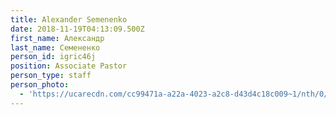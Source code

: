 ```yaml
---
title: Alexander Semenenko
date: 2018-11-19T04:13:09.500Z
first_name: Александр
last_name: Семененко
person_id: igric46j
position: Associate Pastor
person_type: staff
person_photo:
  - 'https://ucarecdn.com/cc99471a-a22a-4023-a2c8-d43d4c18c009~1/nth/0/'
---
```



